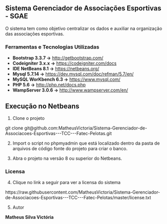 
## Sistema Gerenciador de Associações Esportivas - SGAE

O sistema tem como objetivo centralizar os dados e auxiliar na organização das associações esportivas.

### Ferramentas e Tecnologias Utilizadas

* **Bootstrap 3.3.7 ->**      http://getbootstrap.com/
* **Codeigniter 3.x.x ->**    https://codeigniter.com/docs
* **IDE NetBeans 8.1 ->**     https://netbeans.org/
* **Mysql 5.7.14 ->**         https://dev.mysql.com/doc/refman/5.7/en/
* **MySQL WorKbench 6.3 ->**  https://www.mysql.com/
* **PHP 5.6 ->**              http://php.net/docs.php
* **WampServer 3.0.6 ->**     http://www.wampserver.com/en/

## Execução no Netbeans

1. Clone o projeto 

<p>git clone git@github.com:MatheusVictoria/Sistema-Gerenciador-de-Associacoes-Esportivas---TCC---Fatec-Pelotas.git<p>

2. Import o script no phpmyadmin que está localizado dentro da pasta de arquivos de código fonte do projeto para criar o banco.

3. Abra o projeto na versão 8 ou superior do Netbeans.

### Licensa

4. Clique no link a seguir para ver a licensa do sistema 

<p>https://raw.githubusercontent.com/MatheusVictoria/Sistema-Gerenciador-de-Associacoes-Esportivas---TCC---Fatec-Pelotas/master/license.txt<p>

5. Autor

**Matheus Silva Victória**

